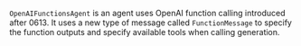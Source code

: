 `OpenAIFunctionsAgent` is an agent uses OpenAI function calling introduced after 0613. It uses a
new type of message called `FunctionMessage` to specify the function outputs and specify
available tools when calling generation.